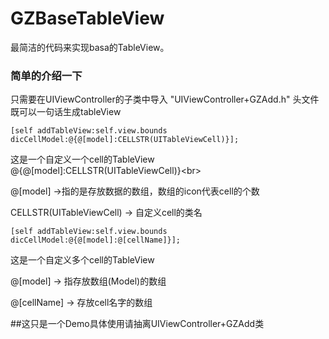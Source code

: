 # GZBaseTableView
最简洁的代码来实现basa的TableView。
### 简单的介绍一下
只需要在UIViewController的子类中导入 "UIViewController+GZAdd.h"
头文件既可以一句话生成tableView

```
[self addTableView:self.view.bounds dicCellModel:@{@[model]:CELLSTR(UITableViewCell)}];
```
这是一个自定义一个cell的TableView
@{@[model]:CELLSTR(UITableViewCell)}\<br>

@[model] ->指的是存放数据的数组，数组的icon代表cell的个数

CELLSTR(UITableViewCell) -> 自定义cell的类名



```
[self addTableView:self.view.bounds dicCellModel:@{@[model]:@[cellName]}];
```

这是一个自定义多个cell的TableView

@[model] -> 指存放数组(Model)的数组

@[cellName] -> 存放cell名字的数组



##这只是一个Demo具体使用请抽离UIViewController+GZAdd类

